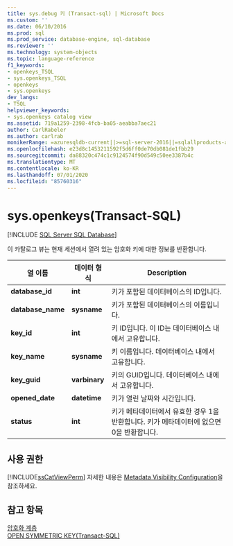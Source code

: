 ```yaml
---
title: sys.debug 키 (Transact-sql) | Microsoft Docs
ms.custom: ''
ms.date: 06/10/2016
ms.prod: sql
ms.prod_service: database-engine, sql-database
ms.reviewer: ''
ms.technology: system-objects
ms.topic: language-reference
f1_keywords:
- openkeys_TSQL
- sys.openkeys_TSQL
- openkeys
- sys.openkeys
dev_langs:
- TSQL
helpviewer_keywords:
- sys.openkeys catalog view
ms.assetid: 719a1259-2398-4fcb-ba05-aeabba7aec21
author: CarlRabeler
ms.author: carlrab
monikerRange: =azuresqldb-current||>=sql-server-2016||=sqlallproducts-allversions||>=sql-server-linux-2017||=azuresqldb-mi-current
ms.openlocfilehash: e23d8c1453211592f5d6ff0de70db081de1fbb29
ms.sourcegitcommit: da88320c474c1c9124574f90d549c50ee3387b4c
ms.translationtype: MT
ms.contentlocale: ko-KR
ms.lasthandoff: 07/01/2020
ms.locfileid: "85760316"
---
```

# <a name="sysopenkeys-transact-sql"></a>sys.openkeys(Transact-SQL)
[!INCLUDE [SQL Server SQL Database](../../includes/applies-to-version/sql-asdb.md)]

  이 카탈로그 뷰는 현재 세션에서 열려 있는 암호화 키에 대한 정보를 반환합니다.  
  
|열 이름|데이터 형식|Description|  
|-----------------|---------------|-----------------|  
|**database_id**|**int**|키가 포함된 데이터베이스의 ID입니다.|  
|**database_name**|**sysname**|키가 포함된 데이터베이스의 이름입니다.|  
|**key_id**|**int**|키 ID입니다. 이 ID는 데이터베이스 내에서 고유합니다.|  
|**key_name**|**sysname**|키 이름입니다. 데이터베이스 내에서 고유합니다.|  
|**key_guid**|**varbinary**|키의 GUID입니다. 데이터베이스 내에서 고유합니다.|  
|**opened_date**|**datetime**|키가 열린 날짜와 시간입니다.|  
|**status**|**int**|키가 메타데이터에서 유효한 경우 1을 반환합니다. 키가 메타데이터에 없으면 0을 반환합니다.|  
  
## <a name="permissions"></a>사용 권한  
 [!INCLUDE[ssCatViewPerm](../../includes/sscatviewperm-md.md)] 자세한 내용은 [Metadata Visibility Configuration](../../relational-databases/security/metadata-visibility-configuration.md)을 참조하세요.  
  
## <a name="see-also"></a>참고 항목  
 [암호화 계층](../../relational-databases/security/encryption/encryption-hierarchy.md)   
 [OPEN SYMMETRIC KEY&#40;Transact-SQL&#41;](../../t-sql/statements/open-symmetric-key-transact-sql.md)  
  
  
